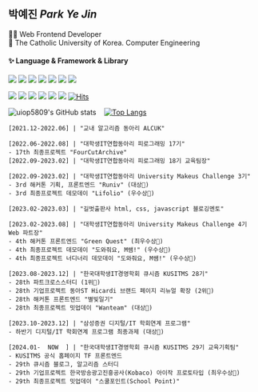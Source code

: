 <!--
**uiop5809/uiop5809** is a ✨ _special_ ✨ repository because its `README.md` (this file) appears on your GitHub profile.

Here are some ideas to get you started

- 🔭 I’m currently working on ...
- 🌱 I’m currently learning ...
- 👯 I’m looking to collaborate on ...
- 🤔 I’m looking for help with ...
- 💬 Ask me about ...
- 📫 How to reach me: ...
- 😄 Pronouns: ...
- ⚡ Fun fact: ....
-->

## 박예진 _Park Ye Jin_

👩‍💻 Web Frontend Developer  
📝 The Catholic University of Korea. Computer Engineering

#### ✨ Language & Framework & Library

<img src="https://img.shields.io/badge/HTML5-E34F26?style=flat&logo=HTML5&logoColor=white"/> <img src="https://img.shields.io/badge/CSS3-1572B6?style=flat&logo=CSS3&logoColor=white"/> <img src="https://img.shields.io/badge/JavaScript-F7DF1E?style=flat&logo=JavaScript&logoColor=white"/> <img src="https://img.shields.io/badge/TypeScript-3178C6?style=flat&logo=TypeScript&logoColor=white"/> <img src="https://img.shields.io/badge/React-61DAFB?style=flat&logo=React&logoColor=white"/> <img src="https://img.shields.io/badge/Next.js-000000?style=flat&logo=Next.js&logoColor=white"/>  <img src="http://mazassumnida.wtf/api/mini/generate_badge?boj=uiop5809">

<img src="https://img.shields.io/badge/ReactQuery-FF4154?style=flat&logo=reactQuery&logoColor=white"/> <img src="https://img.shields.io/badge/Storybook-FF4785?style=flat&logo=Storybook&logoColor=white"/> <img src="https://img.shields.io/badge/StyledComponents-DB7093?style=flat&logo=StyledComponents&logoColor=white"/> <img src="https://img.shields.io/badge/Recoil-0075EB?style=flat&logo=Recoil&logoColor=white"/> <img src="https://img.shields.io/badge/TailwindCSS-06B6D4?style=flat&logo=TailwindCSS&logoColor=white"/> <img src="https://img.shields.io/badge/Framer-0055FF?style=flat&logo=framer&logoColor=white"/>  [![Hits](https://hits.seeyoufarm.com/api/count/incr/badge.svg?url=https%3A%2F%2Fgithub.com%2Fuiop5809%2Fuiop5809.git&count_bg=%2379C83D&title_bg=%23555555&icon=&icon_color=%23E7E7E7&title=hits&edge_flat=false)](https://hits.seeyoufarm.com)

<!-- 🤔 *For More Info...* [NOTION](https://automatic-cinnamon-fd7.notion.site/Park-YeJin-08cb9a76897645e7aafdbf5e60c24cf5)--> <!-- | [BLOG](https://uiop5809.tistory.com/) -->

![uiop5809's GitHub stats](https://github-readme-stats.vercel.app/api?username=uiop5809&show_icons=true&bg_color=00000000&title_color=F8418B&icon_color=F1D246&text_color=8C9196) &nbsp;&nbsp;
[![Top Langs](https://github-readme-stats.vercel.app/api/top-langs/?username=uiop5809&layout=compact&hide=jupyter%20notebook&theme=transparent&show_icons=true&line_height=18&title_color=F8418B&bord3D3D&text_color=8C9196)](https://github.com/anuraghazra/github-readme-stats) &nbsp;&nbsp;&nbsp;

 <!-- <img width="258" src="https://blog.kakaocdn.net/dn/cfe1G4/btry8h82ZYe/hSLWr3lKQucjkHEClhN5u0/img.gif" />  --> <!-- [![Solved.ac Profile](http://mazassumnida.wtf/api/v2/generate_badge?boj=uiop5809)](https://solved.ac/uiop5809/) -->

```shell
[2021.12-2022.06] | "교내 알고리즘 동아리 ALCUK"

[2022.06-2022.08] | "대학생IT연합동아리 피로그래밍 17기"
- 17th 최종프로젝트 "FourCutArchive"
[2022.09-2023.02] | "대학생IT연합동아리 피로그래밍 18기 교육팀장"

[2022.09-2023.02] | "대학생IT연합동아리 University Makeus Challenge 3기"
- 3rd 해커톤 기획, 프론트엔드 "Runiv" (대상🥇)
- 3rd 최종프로젝트 데모데이 "Lifolio" (우수상🏅)

[2023.02-2023.03] | "길벗출판사 html, css, javascript 블로깅멘토"

[2023.02-2023.08] | "대학생IT연합동아리 University Makeus Challenge 4기 Web 파트장"
- 4th 해커톤 프론트엔드 "Green Quest" (최우수상🥇)
- 4th 최종프로젝트 데모데이 "도와줘요, M쌤!" (우수상🏅)
- 4th 최종프로젝트 너디너리 데모데이 "도와줘요, M쌤!" (우수상🏅)

[2023.08-2023.12] | "한국대학생IT경영학회 큐시즘 KUSITMS 28기"
- 28th 파트크로스스터디 (1위🥇)
- 28th 기업프로젝트 동아ST Hicardi 브랜드 페이지 리뉴얼 확장 (2위🏅)
- 28th 해커톤 프론트엔드 "별빛일기"
- 28th 최종프로젝트 밋업데이 "Wanteam" (대상🥇)

[2023.10-2023.12] | "삼성증권 디지털/IT 학회연계 프로그램"
- 하반기 디지털/IT 학회연계 프로그램 최종과제 (대상🥇)

[2024.01-  NOW  ] | "한국대학생IT경영학회 큐시즘 KUSITMS 29기 교육기획팀"
- KUSITMS 공식 홈페이지 TF 프론트엔드
- 29th 큐시즘 블로그, 알고리즘 스터디
- 29th 기업프로젝트 한국방송광고진흥공사(Kobaco) 아이작 프로토타입 (최우수상🥇)
- 29th 최종프로젝트 밋업데이 "스쿨포인트(School Point)"
```
